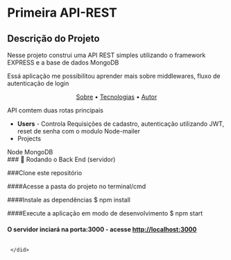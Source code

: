 # Primeira API-REST
## Descrição do Projeto
<p>Nesse projeto construi uma API REST simples utilizando o framework EXPRESS e a base de dados MongoDB</p>
<p>Essá aplicação me possibilitou aprender mais sobre middlewares, fluxo de autenticação de login</p>

<p align="center">
 <a href="#objetivo">Sobre</a> •
 <a href="#tecnologias">Tecnologias</a> • 
 <a href="#Testando">Autor</a>
</p>


<div id="sobre">
  <p>
   API comtem duas rotas principais
  <ul>
    <li><strong>Users</strong> - Controla Requisições de cadastro, autenticação utilizando JWT, reset de senha com o modulo Node-mailer</li>
    <li>Projects</li>
  </ul>
 </p>
 
 </did> 
 
 <div id="tecnologias">
  Node
  MongoDB
  
 </did>
 <div id="Testando">
  ### 🎲 Rodando o Back End (servidor)

###Clone este repositório
 
####Acesse a pasta do projeto no terminal/cmd
 
####Instale as dependências
$ npm install

####Execute a aplicação em modo de desenvolvimento
$ npm start

#### O servidor inciará na porta:3000 - acesse <http://localhost:3000>
```
 
 </did> 
